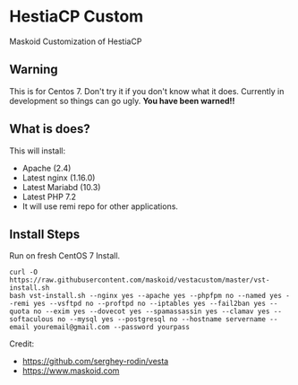 # HestiaCP Custom
Maskoid Customization of HestiaCP

## Warning

This is for Centos 7. Don't try it if you don't know what it does. Currently in development so things can go ugly. **You have been warned!!**

## What is does?

This will install:

* Apache (2.4)
* Latest nginx (1.16.0)
* Latest Mariabd (10.3)
* Latest PHP 7.2
* It will use remi repo for other applications.

## Install Steps

Run on fresh CentOS 7 Install.

```
curl -O https://raw.githubusercontent.com/maskoid/vestacustom/master/vst-install.sh
bash vst-install.sh --nginx yes --apache yes --phpfpm no --named yes --remi yes --vsftpd no --proftpd no --iptables yes --fail2ban yes --quota no --exim yes --dovecot yes --spamassassin yes --clamav yes --softaculous no --mysql yes --postgresql no --hostname servername --email youremail@gmail.com --password yourpass 

```

Credit:
* https://github.com/serghey-rodin/vesta
* https://www.maskoid.com

